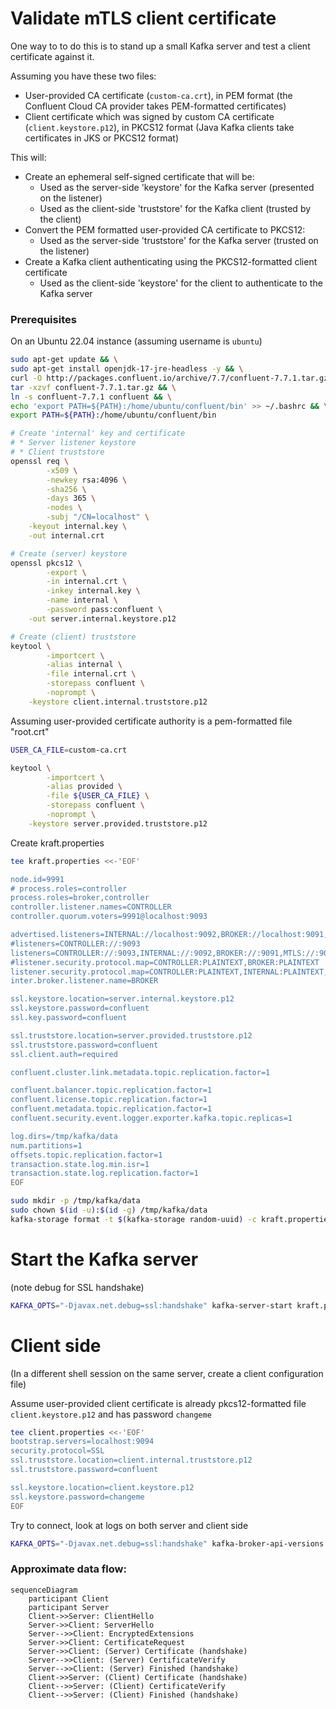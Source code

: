 # Validate mTLS client certificate

One way to to do this is to stand up a small Kafka server and test a client certificate against it.

Assuming you have these two files:
* User-provided CA certificate (`custom-ca.crt`), in PEM format (the Confluent Cloud CA provider takes PEM-formatted certificates)
* Client certificate which was signed by custom CA certificate (`client.keystore.p12`), in PKCS12 format (Java Kafka clients take certificates in JKS or PKCS12 format)

This will:
* Create an ephemeral self-signed certificate that will be:
    * Used as the server-side 'keystore' for the Kafka server (presented on the listener)
    * Used as the client-side 'truststore' for the Kafka client (trusted by the client)
* Convert the PEM formatted user-provided CA certificate to PKCS12:
    * Used as the server-side 'truststore' for the Kafka server (trusted on the listener)
* Create a Kafka client authenticating using the PKCS12-formatted client certificate
    * Used as the client-side 'keystore' for the client to authenticate to the Kafka server


### Prerequisites 

On an Ubuntu 22.04 instance (assuming username is `ubuntu`)

```bash
sudo apt-get update && \
sudo apt-get install openjdk-17-jre-headless -y && \
curl -O http://packages.confluent.io/archive/7.7/confluent-7.7.1.tar.gz && \
tar -xzvf confluent-7.7.1.tar.gz && \
ln -s confluent-7.7.1 confluent && \
echo 'export PATH=${PATH}:/home/ubuntu/confluent/bin' >> ~/.bashrc && \
export PATH=${PATH}:/home/ubuntu/confluent/bin

# Create 'internal' key and certificate
# * Server listener keystore
# * Client truststore
openssl req \
        -x509 \
        -newkey rsa:4096 \
        -sha256 \
        -days 365 \
        -nodes \
        -subj "/CN=localhost" \
    -keyout internal.key \
    -out internal.crt

# Create (server) keystore
openssl pkcs12 \
        -export \
        -in internal.crt \
        -inkey internal.key \
        -name internal \
        -password pass:confluent \
    -out server.internal.keystore.p12

# Create (client) truststore
keytool \
        -importcert \
        -alias internal \
        -file internal.crt \
        -storepass confluent \
        -noprompt \
    -keystore client.internal.truststore.p12
```

Assuming user-provided certificate authority is a pem-formatted file "root.crt"
```bash
USER_CA_FILE=custom-ca.crt

keytool \
        -importcert \
        -alias provided \
        -file ${USER_CA_FILE} \
        -storepass confluent \
        -noprompt \
    -keystore server.provided.truststore.p12
```


Create kraft.properties
```bash
tee kraft.properties <<-'EOF'

node.id=9991
# process.roles=controller
process.roles=broker,controller
controller.listener.names=CONTROLLER
controller.quorum.voters=9991@localhost:9093

advertised.listeners=INTERNAL://localhost:9092,BROKER://localhost:9091,MTLS://localhost:9094
#listeners=CONTROLLER://:9093
listeners=CONTROLLER://:9093,INTERNAL://:9092,BROKER://:9091,MTLS://:9094
#listener.security.protocol.map=CONTROLLER:PLAINTEXT,BROKER:PLAINTEXT
listener.security.protocol.map=CONTROLLER:PLAINTEXT,INTERNAL:PLAINTEXT,BROKER:PLAINTEXT,MTLS:SSL
inter.broker.listener.name=BROKER

ssl.keystore.location=server.internal.keystore.p12
ssl.keystore.password=confluent
ssl.key.password=confluent

ssl.truststore.location=server.provided.truststore.p12
ssl.truststore.password=confluent
ssl.client.auth=required

confluent.cluster.link.metadata.topic.replication.factor=1

confluent.balancer.topic.replication.factor=1
confluent.license.topic.replication.factor=1
confluent.metadata.topic.replication.factor=1
confluent.security.event.logger.exporter.kafka.topic.replicas=1

log.dirs=/tmp/kafka/data
num.partitions=1
offsets.topic.replication.factor=1
transaction.state.log.min.isr=1
transaction.state.log.replication.factor=1
EOF
```

```bash
sudo mkdir -p /tmp/kafka/data
sudo chown $(id -u):$(id -g) /tmp/kafka/data
kafka-storage format -t $(kafka-storage random-uuid) -c kraft.properties
```

# Start the Kafka server
(note debug for SSL handshake)
```bash
KAFKA_OPTS="-Djavax.net.debug=ssl:handshake" kafka-server-start kraft.properties
```

# Client side
(In a different shell session on the same server, create a client configuration file)

Assume user-provided client certificate is already pkcs12-formatted file `client.keystore.p12` and has password `changeme`

```bash
tee client.properties <<-'EOF'
bootstrap.servers=localhost:9094
security.protocol=SSL
ssl.truststore.location=client.internal.truststore.p12
ssl.truststore.password=confluent

ssl.keystore.location=client.keystore.p12
ssl.keystore.password=changeme
EOF
```

Try to connect, look at logs on both server and client side
```bash
KAFKA_OPTS="-Djavax.net.debug=ssl:handshake" kafka-broker-api-versions --bootstrap-server localhost:9094 --command-config client.properties
```

### Approximate data flow:

```mermaid
sequenceDiagram
    participant Client
    participant Server
    Client->>Server: ClientHello
    Server->>Client: ServerHello
    Server-->>Client: EncryptedExtensions
    Server->>Client: CertificateRequest
    Server->>Client: (Server) Certificate (handshake)
    Server-->>Client: (Server) CertificateVerify
    Server-->>Client: (Server) Finished (handshake)
    Client->>Server: (Client) Certificate (handshake)
    Client-->>Server: (Client) CertificateVerify
    Client-->>Server: (Client) Finished (handshake)

```

